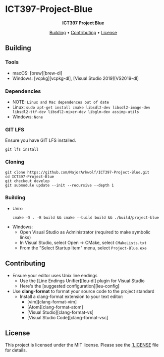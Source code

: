 # ICT397-Project-Blue
<p align=center>
  <b> ICT397 Project Blue </b>
</p>
<p align="center">
  <a href="#building">Building</a> •
  <a href="#contributing">Contributing</a> •
  <a href="#license">License</a>
</p>


## Building
### Tools
* macOS: [brew][brew-dl]
* Windows: [vcpkg][vcpkg-dl], [Visual Studio 2019][VS2019-dl]

### Dependencies
* NOTE: `Linux and Mac dependences out of date`
* Linux: `sudo apt-get install cmake libsdl2-dev libsdl2-image-dev
    libsdl2-ttf-dev libsdl2-mixer-dev libglm-dev assimp-utils`
* Windows: `None` 

### GIT LFS
Ensure you have GIT LFS installed.
```
git lfs install
```

### Cloning
```
git clone https://github.com/MajorArkwolf/ICT397-Project-Blue.git
cd ICT397-Project-Blue
git checkout develop 
git submodule update --init --recursive --depth 1
```

### Building
* Unix:
    ```
    cmake -S . -B build && cmake --build build && ./build/project-blue
    ```
* Windows:
    * Open Visual Studio as Administrator (required to make symbolic links)
    * In Visual Studio, select Open → CMake, select `CMakeLists.txt`
    * From the "Select Startup Item" menu, select `Project-Blue.exe`

## Contributing
* Ensure your editor uses Unix line endings
    * Use the [Line Endings Unifier][leu-dl]
      plugin for Visual Studio
    * Here's the [suggested configuration][leu-config]
* Use **clang-format** to format your source code to the project standard
    * Install a clang-format extension to your text editor:
        * [vim][clang-format-vim]
        * [Atom][clang-format-atom]
        * [Visual Studio][clang-format-vs]
        * [Visual Studio Code][clang-format-vsc]

## License
This project is licensed under the MIT license. Please see the [`LICENSE](LICENSE) file
for details.

